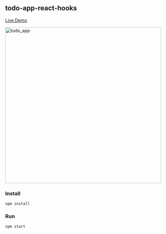 ## todo-app-react-hooks

<a href="https://admiring-bardeen-9dd0d8.netlify.app" target="_blank">Live Demo</a>

<img width="500" alt="todo_app" src="https://user-images.githubusercontent.com/6517308/112773133-17afdd80-9035-11eb-887b-f141bdccb539.png">

### Install
`npm install`

### Run
`npm start`
